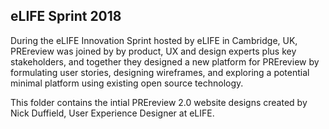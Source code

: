 ## eLIFE Sprint 2018

During the eLIFE Innovation Sprint hosted by eLIFE in Cambridge, UK, PREreview was joined by by product, UX and design experts 
plus key stakeholders, and together they designed a new platform for PREreview by formulating user stories, designing wireframes, 
and exploring a potential minimal platform using existing open source technology.

This folder contains the intial PREreview 2.0 website designs created by Nick Duffield, User Experience Designer at eLIFE.

